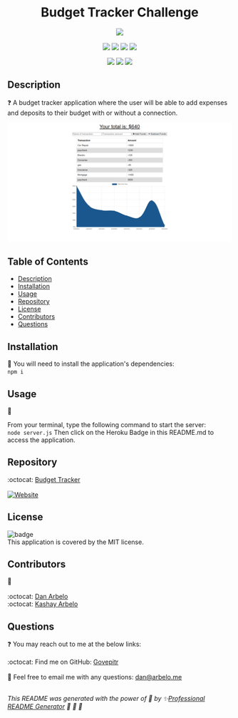 <h1 align="center"> Budget Tracker Challenge </h1>
  
  <p align="center">
    <img src="https://img.shields.io/badge/license-MIT-success" />
  </p>  
  
  <p align="center">
    <img src="https://img.shields.io/github/repo-size/Govepitr/BudgetTrackerChallenge?style=plastic" />
    <img src="https://img.shields.io/github/languages/count/Govepitr/BudgetTrackerChallenge?style=plastic" />
    <img src="https://img.shields.io/github/languages/top/Govepitr/BudgetTrackerChallenge?style=plastic" />
    <img src="https://img.shields.io/github/last-commit/Govepitr/BudgetTrackerChallenge?style=plastic" />
  </p>

   <p align="center">
    <img src="https://img.shields.io/badge/Javascript-yellow" />    
    <img src="https://img.shields.io/badge/-MongoDB-green" />
    <img src="https://img.shields.io/badge/-Mongoose-crimson" /> 
  </p>
  
  ## Description
  ❓  A budget tracker application where the user will be able to add expenses and deposits to their budget with or without a connection. 

  ![Display](./src/example.jpg)


  ## Table of Contents
  - [Description](#description)
  - [Installation](#installation)
  - [Usage](#usage)
  - [Repository](#repository)
  - [License](#license)
  - [Contributors](#contributors)  
  - [Questions](#questions)

  ## Installation
  🚨 You will need to install the application's dependencies:
  <br /> `npm i` <br />

  
  ## Usage
  🚀<br/>
  
   From your terminal, type the following command to start the server:
   <br />
   `node server.js`
   Then click on the Heroku Badge in this README.md to access the application.

  ## Repository
  :octocat: [Budget Tracker](https://github.com/Govepitr/BudgetTrackerChallenge)<br/>
  <br/>
  [![Website](https://img.shields.io/website?down_color=purple&down_message=red&label=Heroku&style=plastic&up_color=purple&up_message=Budget%20Tracker&url=https%3A%2F%2Fsalty-oasis-21083.herokuapp.com%2F)](https://salty-oasis-21083.herokuapp.com/)

  ## License
  ![badge](https://img.shields.io/badge/license-MIT-success)
  <br />
  This application is covered by the MIT license.

  ## Contributors
  👥 <br />
  <br/>
  :octocat: [Dan Arbelo](https://github.com/govepitr)<br />
  :octocat: [Kashay Arbelo](https://github.com/KashCodes)<br />


  

  ## Questions
  :question: You may reach out to me at the below links:<br />
    <br />
    :octocat: Find me on GitHub: [Govepitr](https://github.com/Govepitr)<br />
    <br />
    📜 Feel free to email me with any questions: dan@arbelo.me<br /><br />

  _This README was generated with the power of 💞 by ✨[Professional README Generator](https://github.com/Govepitr/ProfessionalREADMEGenerator) 🤘 🤘 🤘_